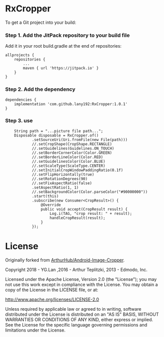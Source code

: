 # RxCropper

To get a Git project into your build:

### Step 1. Add the JitPack repository to your build file

Add it in your root build.gradle at the end of repositories:

    allprojects {
        repositories {
            ...
            maven { url 'https://jitpack.io' }
        }
    }

### Step 2. Add the dependency

    dependencies {
        implementation 'com.github.lany192:RxCropper:1.0.1'
    }

### Step 3. use
        String path = "...picture file path...";
        Disposable disposable = RxCropper.of()
                .setSourceUri(Uri.fromFile(new File(path)))
                //.setCropShape(CropShape.RECTANGLE)
                //.setGuidelines(Guidelines.ON_TOUCH)
                //.setBorderCornerColor(Color.GREEN)
                //.setBorderLineColor(Color.RED)
                //.setGuidelinesColor(Color.BLUE)
                //.setScaleType(ScaleType.CENTER)
                //.setInitialCropWindowPaddingRatio(0.1f)
                //.setFlipHorizontally(true)
                //.setRotationDegrees(90)
                //.setFixAspectRatio(false)
                .setAspectRatio(1, 1)
                //.setBackgroundColor(Color.parseColor("#90000000"))
                .start(this)
                .subscribe(new Consumer<CropResult>() {
                    @Override
                    public void accept(CropResult result) {
                        Log.i(TAG, "crop result: " + result);
                        handleCropResult(result);
                    }
                });
                    
# License

Originally forked from [ArthurHub/Android-Image-Cropper](https://github.com/ArthurHub/Android-Image-Cropper).

Copyright 2018 - YG.Lan ,2016 - Arthur Teplitzki, 2013 - Edmodo, Inc.

Licensed under the Apache License, Version 2.0 (the "License"); you may not use this work except in compliance with the License. You may obtain a copy of the License in the LICENSE file, or at:

http://www.apache.org/licenses/LICENSE-2.0

Unless required by applicable law or agreed to in writing, software distributed under the License is distributed on an "AS IS" BASIS, WITHOUT WARRANTIES OR CONDITIONS OF ANY KIND, either express or implied. See the License for the specific language governing permissions and limitations under the License.